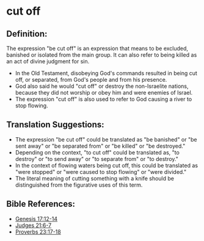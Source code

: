 # cut off #

## Definition: ##

The expression "be cut off" is an expression that means to be excluded, banished or isolated from the main group. It can also refer to being killed as an act of divine judgment for sin.

* In the Old Testament, disobeying God's commands resulted in being cut off, or separated, from God's people and from his presence.
* God also said he would "cut off" or destroy the non-Israelite nations, because they did not worship or obey him and were enemies of Israel.
* The expression "cut off" is also used to refer to God causing a river to stop flowing.

## Translation Suggestions: ##

* The expression "be cut off" could be translated as "be banished" or "be sent away" or "be separated from" or "be killed" or "be destroyed."
* Depending on the context, "to cut off" could be translated as, "to destroy" or "to send away" or "to separate from" or "to destroy."
* In the context of flowing waters being cut off, this could be translated as "were stopped" or "were caused to stop flowing" or "were divided."
* The literal meaning of cutting something with a knife should be distinguished from the figurative uses of this term.

## Bible References: ##

* [Genesis 17:12-14](https://door43.org/en/bible/notes/gen/17/12)
* [Judges 21:6-7](https://door43.org/en/bible/notes/jdg/21/06)
* [Proverbs 23:17-18](https://door43.org/en/bible/notes/pro/23/17)

